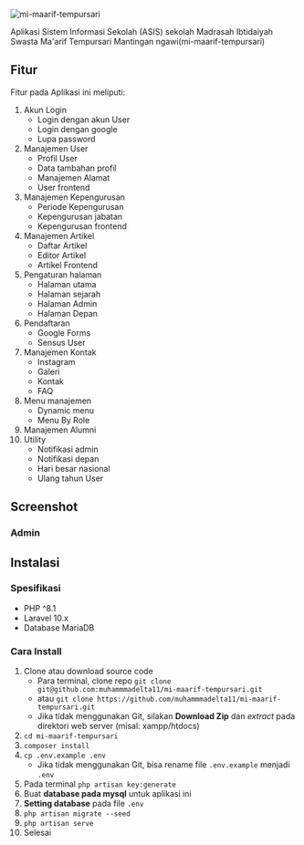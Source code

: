 ![mi-maarif-tempursari](public/assets/templates/admin/logo-hd.png "mi-maarif-tempursari")

Aplikasi Sistem Informasi Sekolah (ASIS) sekolah Madrasah Ibtidaiyah Swasta Ma'arif Tempursari Mantingan ngawi(mi-maarif-tempursari)

## Fitur

Fitur pada Aplikasi ini meliputi:

1. Akun Login
   - Login dengan akun User
   - Login dengan google
   - Lupa password
2. Manajemen User
   - Profil User
   - Data tambahan profil
   - Manajemen Alamat
   - User frontend
3. Manajemen Kepengurusan
   - Periode Kepengurusan
   - Kepengurusan jabatan
   - Kepengurusan frontend
4. Manajemen Artikel
   - Daftar Artikel
   - Editor Artikel
   - Artikel Frontend
5. Pengaturan halaman
   - Halaman utama
   - Halaman sejarah
   - Halaman Admin
   - Halaman Depan
6. Pendaftaran
   - Google Forms
   - Sensus User
7. Manajemen Kontak
   - Instagram
   - Galeri
   - Kontak
   - FAQ
8. Menu manajemen
   - Dynamic menu
   - Menu By Role
9. Manajemen Alumni
10. Utility
    - Notifikasi admin
    - Notifikasi depan
    - Hari besar nasional
    - Ulang tahun User

## Screenshot

### Admin


## Instalasi

### Spesifikasi
- PHP ^8.1
- Laravel 10.x
- Database MariaDB

### Cara Install

1. Clone atau download source code
    - Para terminal, clone repo `git clone git@github.com:muhammmadelta11/mi-maarif-tempursari.git`
    - atau `git clone https://github.com/muhammmadelta11/mi-maarif-tempursari.git`
    - Jika tidak menggunakan Git, silakan **Download Zip** dan *extract* pada direktori web server (misal: xampp/htdocs)
2. `cd mi-maarif-tempursari`
3. `composer install`
4. `cp .env.example .env`
    - Jika tidak menggunakan Git, bisa rename file `.env.example` menjadi `.env`
5. Pada terminal `php artisan key:generate`
6. Buat **database pada mysql** untuk aplikasi ini
7. **Setting database** pada file `.env`
8. `php artisan migrate --seed`
9. `php artisan serve`
10. Selesai
